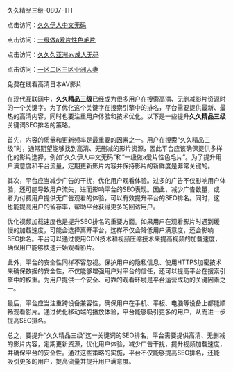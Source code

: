 久久精品三级-0807-TH

点击访问：<a href="https://heiliaoll4qsx.pages.dev">久久伊人中文无码</a>

点击访问：<a href="https://heiliaoxwd5i8.pages.dev">一级做a爰片性色毛片</a>

点击访问：<a href="https://heiliaoe8ajia.pages.dev">久久久亚洲av成人无码</a>

点击访问：<a href="https://heiliaoxqkkct.pages.dev">一区二区三区亚洲人妻</a>

免费在线看高清日本AV影片

在现代互联网中，**久久精品三级**已经成为很多用户在搜索高清、无删减影片资源时的一个关键字。为了优化这个关键字在搜索引擎中的排名，平台需要提供最新、最热的高清内容，同时也要注重用户体验和技术优化。以下是一些提升**久久精品三级**关键词SEO排名的策略。

首先，内容的质量和更新频率是最重要的因素之一。用户在搜索“久久精品三级”时，通常期望能够找到高清、无删减的影片资源，因此平台应该确保提供多样化的影片选择，例如“久久伊人中文无码”和“一级做a爰片性色毛片”。为了提升用户满意度和平台流量，定期更新影片内容并保持影片的新鲜度是非常关键的。

其次，平台应当减少广告的干扰，优化用户观看体验。过多的广告不仅影响用户体验，还可能导致用户流失，进而影响平台的SEO表现。因此，减少广告数量，或者为付费用户提供无广告观看的体验，可以有效提升平台的SEO排名。同时，这也能提高用户的留存率，帮助平台获得更多的回访用户。

优化视频加载速度也是提升SEO排名的重要方面。如果用户在观看影片时遇到缓慢的加载速度，可能会选择离开平台，这样不仅会降低用户满意度，还会影响SEO排名。平台可以通过使用CDN技术和视频压缩技术来提高视频的加载速度，确保用户能够快速开始观看影片。

此外，平台的安全性同样不容忽视。保护用户的隐私信息、使用HTTPS加密技术来确保数据的安全性，不仅能够增强用户对平台的信任，还可以提高平台在搜索引擎中的权重。为用户提供一个安全、可靠的观看环境是平台运营成功的关键因素之一。

最后，平台应当注重跨设备兼容性，确保用户在手机、平板、电脑等设备上都能顺畅观看影片。通过优化移动端的播放体验，平台能够吸引更多的用户，从而进一步提高SEO排名。

总之，要提升“久久精品三级”这一关键词的SEO排名，平台需要提供高清、无删减的影片内容，定期更新资源，优化用户体验，减少广告干扰，提升视频加载速度，并确保平台的安全性。通过这些策略的实施，平台不仅能够提高SEO排名，还能吸引更多的用户，提高流量并提升用户满意度。

<span style="display:none;">[Canonical link]( https://github.com/lh155141/76467 ）</span>
